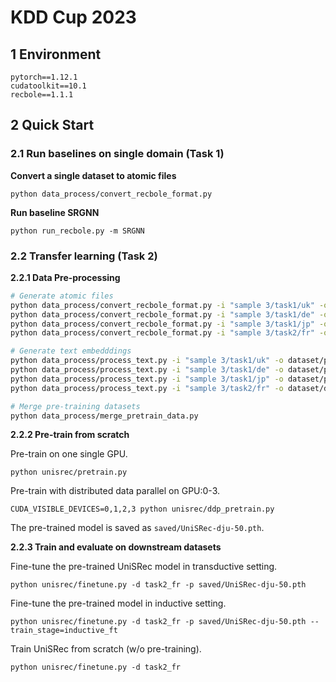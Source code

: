 # KDD Cup 2023

## 1 Environment

```
pytorch==1.12.1
cudatoolkit==10.1
recbole==1.1.1
```

## 2 Quick Start

### 2.1 Run baselines on single domain (Task 1)

**Convert a single dataset to atomic files**

```
python data_process/convert_recbole_format.py
```

**Run baseline SRGNN**

```
python run_recbole.py -m SRGNN
```

### 2.2 Transfer learning (Task 2)

**2.2.1 Data Pre-processing**

```bash
# Generate atomic files
python data_process/convert_recbole_format.py -i "sample 3/task1/uk" -o dataset/pretrain/task1_uk
python data_process/convert_recbole_format.py -i "sample 3/task1/de" -o dataset/pretrain/task1_de
python data_process/convert_recbole_format.py -i "sample 3/task1/jp" -o dataset/pretrain/task1_jp
python data_process/convert_recbole_format.py -i "sample 3/task2/fr" -o dataset/downstream/task2_fr

# Generate text embedddings
python data_process/process_text.py -i "sample 3/task1/uk" -o dataset/pretrain -d task1_uk
python data_process/process_text.py -i "sample 3/task1/de" -o dataset/pretrain -d task1_de
python data_process/process_text.py -i "sample 3/task1/jp" -o dataset/pretrain -d task1_jp
python data_process/process_text.py -i "sample 3/task2/fr" -o dataset/downstream -d task2_fr

# Merge pre-training datasets
python data_process/merge_pretrain_data.py
```

**2.2.2 Pre-train from scratch**

Pre-train on one single GPU.

```
python unisrec/pretrain.py
```

Pre-train with distributed data parallel on GPU:0-3.

```
CUDA_VISIBLE_DEVICES=0,1,2,3 python unisrec/ddp_pretrain.py
```

The pre-trained model is saved as `saved/UniSRec-dju-50.pth`.

**2.2.3 Train and evaluate on downstream datasets**

Fine-tune the pre-trained UniSRec model in transductive setting.

```
python unisrec/finetune.py -d task2_fr -p saved/UniSRec-dju-50.pth
```

Fine-tune the pre-trained model in inductive setting.

```
python unisrec/finetune.py -d task2_fr -p saved/UniSRec-dju-50.pth --train_stage=inductive_ft
```

Train UniSRec from scratch (w/o pre-training).

```
python unisrec/finetune.py -d task2_fr
```
